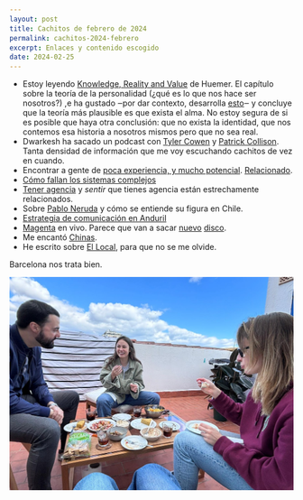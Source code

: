 ```yaml
---
layout: post
title: Cachitos de febrero de 2024
permalink: cachitos-2024-febrero
excerpt: Enlaces y contenido escogido
date: 2024-02-25
---
```


- Estoy leyendo [Knowledge, Reality and Value](https://www.goodreads.com/book/show/57610167-knowledge-reality-and-value) de Huemer. El capítulo sobre la teoría de la personalidad (¿qué es lo que nos hace ser nosotros?) ,e ha gustado ‒por dar contexto, desarrolla [esto](https://waitbutwhy.com/2014/12/what-makes-you-you.html)‒ y concluye que la teoría más plausible es que exista el alma. No estoy segura de si es posible que haya otra conclusión: que no exista la identidad, que nos contemos esa historia a nosotros mismos pero que no sea real.
- Dwarkesh ha sacado un podcast con [Tyler Cowen](https://youtu.be/EY2nbAVZB-k) y [Patrick Collison](https://youtu.be/WU-lBOAS1VQ). Tanta densidad de información que me voy escuchando cachitos de vez en cuando.
- Encontrar a gente de [poca experiencia, y mucho potencial](https://worktopia.substack.com/i/141089382/a-guide-to-finding-diamonds-in-the-rough). [Relacionado](https://twitter.com/javisantana/status/1757013141903294781).
- [Cómo fallan los sistemas complejos](https://how.complexsystems.fail/)
- [Tener agencia](https://usefulfictions.substack.com/p/how-to-be-more-agentic) y _sentir_ que tienes agencia están estrechamente relacionados.
- Sobre [Pablo Neruda](https://www.newyorker.com/news/daily-comment/the-second-death-of-pablo-neruda) y cómo se entiende su figura en Chile.
- [Estrategia de comunicación en Anduril](https://www.piratewires.com/p/anduril-comms-strategy-early-days)
- [Magenta](https://www.youtube.com/watch?v=H09Wrym-5C0) en vivo. Parece que van a sacar [nuevo](https://youtu.be/Pmo4zOVVDrs) [disco](https://youtu.be/VbaBxZ4zoiM).
- Me encantó [Chinas](https://youtu.be/VhZBGuh7uu4).
- He escrito sobre [El Local](https://rbarbadillo.github.io/el-local), para que no se me olvide.

Barcelona nos trata bien.

![Barcelona](../images/2024-02-25-terraza.jpg)